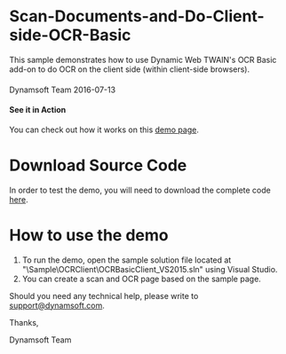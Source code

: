 ﻿# Scan-Documents-and-Do-Client-side-OCR-Basic

This sample demonstrates how to use Dynamic Web TWAIN's OCR Basic add-on to do OCR on the client side (within client-side browsers).
####
Dynamsoft Team
2016-07-13

#### See it in Action
You can check out how it works on this <a target="_blank" href="http://www.dynamsoft.com/Samples/DWT/Scan-Documents-and-Do-Client-side-OCR-Basic/OCRBasicClientSide.aspx">demo page</a>.

# Download Source Code

In order to test the demo, you will need to download the complete code <a href="http://www.dynamsoft.com/Samples/DWT/Scan-Documents-and-Do-Client-side-OCR-Basic.zip" target="_blank">here</a>.

# How to use the demo

  1. To run the demo, open the sample solution file located at "\Sample\OCRClient\OCRBasicClient_VS2015.sln" using Visual Studio.
  2. You can create a scan and OCR page based on the sample page.

Should you need any technical help, please write to 
support@dynamsoft.com.

Thanks,

Dynamsoft Team

